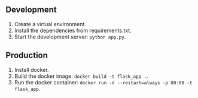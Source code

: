 ## Development

1. Create a virtual environment.
2. Install the dependencies from requirements.txt.
3. Start the development server: `python app.py`.


## Production

1. Install docker.
2. Build the docker image: `docker build -t flask_app .`.
2. Run the docker container: `docker run -d --restart=always -p 80:80 -t flask_app`.